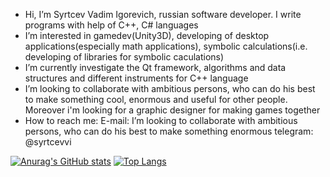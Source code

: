 - Hi, I’m Syrtcev Vadim Igorevich, russian software developer. I write programs with help of C++, C# languages
- I’m interested in gamedev(Unity3D), developing of desktop applications(especially math applications), symbolic calculations(i.e. developing of libraries for symbolic caculations) 
- I’m currently investigate the Qt framework, algorithms and data structures and different instruments for C++ language
- I’m looking to collaborate with ambitious persons, who can do his best to make something cool, enormous and useful for other people. Moreover i'm looking for a graphic designer
for making games together
- How to reach me: 
E-mail: I’m looking to collaborate with ambitious persons, who can do his best to make something enormous
telegram: @syrtcevvi

[![Anurag's GitHub stats](https://github-readme-stats.vercel.app/api?username=syrtcevvadim&theme=cobalt&include_all_commits=true&show_icons=true)](https://github.com/anuraghazra/github-readme-stats)
[![Top Langs](https://github-readme-stats.vercel.app/api/top-langs/?username=syrtcevvadim&layout=compact)](https://github.com/anuraghazra/github-readme-stats)
